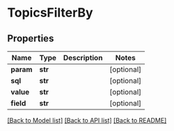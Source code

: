 # TopicsFilterBy

## Properties
Name | Type | Description | Notes
------------ | ------------- | ------------- | -------------
**param** | **str** |  | [optional] 
**sql** | **str** |  | [optional] 
**value** | **str** |  | [optional] 
**field** | **str** |  | [optional] 

[[Back to Model list]](../README.md#documentation-for-models) [[Back to API list]](../README.md#documentation-for-api-endpoints) [[Back to README]](../README.md)

